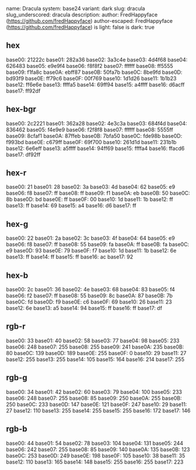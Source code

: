 name: Dracula
system: base24
variant: dark
slug: dracula
slug_underscored: dracula
description: 
author: FredHappyface (https://github.com/fredHappyface)
author-escaped: FredHappyface (https://github.com/fredHappyface)
is light: false
is dark: true

## hex
base00: 21222c base01: 282a36 base02: 3a3c4e base03: 4d4f68 base04: 626483 base05: e9e9f4 base06: f8f8f2 base07: ffffff base08: ff5555 base09: f1fa8c base0A: ebff87 base0B: 50fa7b base0C: 8be9fd base0D: bd93f9 base0E: ff79c6 base0F: 00f769
base10: 1d1d26 base11: 1b1b23 base12: ff6e6e base13: ffffa5 base14: 69ff94 base15: a4ffff base16: d6acff base17: ff92df 

## hex-bgr
base00: 2c2221 base01: 362a28 base02: 4e3c3a base03: 684f4d base04: 836462 base05: f4e9e9 base06: f2f8f8 base07: ffffff base08: 5555ff base09: 8cfaf1 base0A: 87ffeb base0B: 7bfa50 base0C: fde98b base0D: f993bd base0E: c679ff base0F: 69f700
base10: 261d1d base11: 231b1b base12: 6e6eff base13: a5ffff base14: 94ff69 base15: ffffa4 base16: ffacd6 base17: df92ff 

## hex-r
base00: 21 base01: 28 base02: 3a base03: 4d base04: 62 base05: e9 base06: f8 base07: ff base08: ff base09: f1 base0A: eb base0B: 50 base0C: 8b base0D: bd base0E: ff base0F: 00
base10: 1d base11: 1b base12: ff base13: ff base14: 69 base15: a4 base16: d6 base17: ff 

## hex-g
base00: 22 base01: 2a base02: 3c base03: 4f base04: 64 base05: e9 base06: f8 base07: ff base08: 55 base09: fa base0A: ff base0B: fa base0C: e9 base0D: 93 base0E: 79 base0F: f7
base10: 1d base11: 1b base12: 6e base13: ff base14: ff base15: ff base16: ac base17: 92 

## hex-b
base00: 2c base01: 36 base02: 4e base03: 68 base04: 83 base05: f4 base06: f2 base07: ff base08: 55 base09: 8c base0A: 87 base0B: 7b base0C: fd base0D: f9 base0E: c6 base0F: 69
base10: 26 base11: 23 base12: 6e base13: a5 base14: 94 base15: ff base16: ff base17: df 

## rgb-r
base00: 33 base01: 40 base02: 58 base03: 77 base04: 98 base05: 233 base06: 248 base07: 255 base08: 255 base09: 241 base0A: 235 base0B: 80 base0C: 139 base0D: 189 base0E: 255 base0F: 0
base10: 29 base11: 27 base12: 255 base13: 255 base14: 105 base15: 164 base16: 214 base17: 255 

## rgb-g
base00: 34 base01: 42 base02: 60 base03: 79 base04: 100 base05: 233 base06: 248 base07: 255 base08: 85 base09: 250 base0A: 255 base0B: 250 base0C: 233 base0D: 147 base0E: 121 base0F: 247
base10: 29 base11: 27 base12: 110 base13: 255 base14: 255 base15: 255 base16: 172 base17: 146 

## rgb-b
base00: 44 base01: 54 base02: 78 base03: 104 base04: 131 base05: 244 base06: 242 base07: 255 base08: 85 base09: 140 base0A: 135 base0B: 123 base0C: 253 base0D: 249 base0E: 198 base0F: 105
base10: 38 base11: 35 base12: 110 base13: 165 base14: 148 base15: 255 base16: 255 base17: 223
